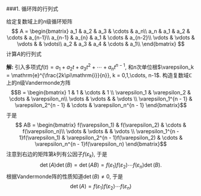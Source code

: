 ###1. 循环阵的行列式

给定复数域上的$n$级循环矩阵
$$
    A = \begin{bmatrix}
        a_1 & a_2 & a_3 & \cdots & a_n\\
        a_n & a_1 & a_2 & \cdots & a_{n-1}\\
        a_{n-1} & a_{n} & a_1 & \cdots & a_{n-2}\\
        \vdots & \vdots & \vdots & & \vdots\\
        a_2 & a_3 & a_4 & \cdots & a_1\\
    \end{bmatrix}
$$
计算$A$的行列式

**解:** 引入多项式$f(t) = a_1+a_2t+a_3t^2+\cdots+a_nt^{n-1}$, 和$n$次单位根$\varepsilon_k = \mathrm{e}^{\frac{2k\pi\mathrm{i}}{n}}, k = 0,1,\cdots, n-1$. 
    构造复数域$\mathbb{C}$上的$n$级Vandermonde方阵 $$B = \begin{bmatrix}
        1 & 1 & \cdots & 1 \\
        \varepsilon_1 & \varepsilon_2 & \cdots & \varepsilon_n\\
        \vdots & \vdots & & \vdots \\
        \varepsilon_1^{n - 1} & \varepsilon_2^{n - 1} & \cdots & \varepsilon_n^{n - 1}
    \end{bmatrix}$$
于是$$
    AB = \begin{bmatrix}
        f(\varepsilon_1) & f(\varepsilon_2) & \cdots & f(\varepsilon_n)\\
        \vdots & \vdots & & \vdots \\
        \varepsilon_1^{n - 1}f(\varepsilon_1) & \varepsilon_2^{n - 1}f(\varepsilon_2) & \cdots & \varepsilon_n^{n - 1}f(\varepsilon_n)
    \end{bmatrix}$$
注意到右边的矩阵第$k$列有公因子$f(\varepsilon_k)$, 于是
$$
    \det(A)\det(B) = \det(AB) = f(\varepsilon_1)f(\varepsilon_2)\cdots f(\varepsilon_n) \det(B).
$$
根据Vandermonde阵的性质知道$\det(B) \neq 0$, 于是
$$
    \det(A) = f(\varepsilon_1)f(\varepsilon_2)\cdots f(\varepsilon_n)
$$
